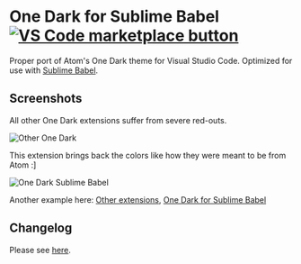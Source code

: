 # One Dark for Sublime Babel [![VS Code marketplace button](http://vsmarketplacebadge.apphb.com/installs/joshpeng.theme-onedark-sublime.svg)](https://marketplace.visualstudio.com/items?itemName=joshpeng.theme-onedark-sublime)
Proper port of Atom's One Dark theme for Visual Studio Code. Optimized for use with [Sublime Babel](https://marketplace.visualstudio.com/items?itemName=joshpeng.sublime-babel-vscode).


## Screenshots
All other One Dark extensions suffer from severe red-outs.

![Other One Dark](https://raw.githubusercontent.com/joshpeng/One-Dark/master/images/atom_es7.png)

This extension brings back the colors like how they were meant to be from Atom :]

![One Dark Sublime Babel](https://raw.githubusercontent.com/joshpeng/One-Dark/master/images/onedark_es7.png)

Another example here: [Other extensions](https://raw.githubusercontent.com/joshpeng/One-Dark/master/images/atom_example.png), [One Dark for Sublime Babel](https://raw.githubusercontent.com/joshpeng/One-Dark/master/images/onedark_example.png)

## Changelog
Please see [here](https://github.com/joshpeng/One-Dark/blob/master/CHANGELOG.md).